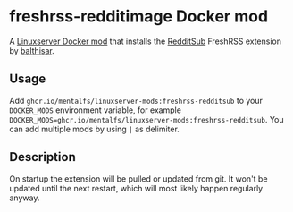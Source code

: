 # freshrss-redditimage Docker mod

A [Linuxserver Docker mod](https://github.com/linuxserver/docker-mods/) that installs the [RedditSub](https://github.com/balthisar/xExtension-RedditSub) FreshRSS extension by [balthisar](https://github.com/balthisar).


## Usage

Add `ghcr.io/mentalfs/linuxserver-mods:freshrss-redditsub` to your `DOCKER_MODS` environment variable, for example `DOCKER_MODS=ghcr.io/mentalfs/linuxserver-mods:freshrss-redditsub`. You can add multiple mods by using `|` as delimiter.


## Description

On startup the extension will be pulled or updated from git. It won't be updated until the next restart, which will most likely happen regularly anyway.
